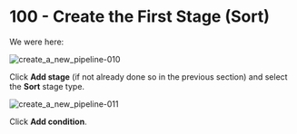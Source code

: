 # 100 - Create the First Stage (Sort)

We were here:

![create_a_new_pipeline-010](https://github.com/user-attachments/assets/0b58aed3-3a65-48d6-888b-95de6e62a80b)

Click **Add stage** (if not already done so in the previous section) and select the **Sort** stage type.

![create_a_new_pipeline-011](https://github.com/user-attachments/assets/4655f414-25d0-463f-87b9-a27ec5c02250)

Click **Add condition**.
